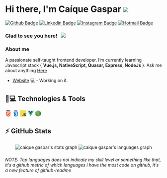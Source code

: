 # Hi there, I'm Caíque Gaspar <img height="30" src="https://media.giphy.com/media/hvRJCLFzcasrR4ia7z/giphy.gif">

[![Github Badge](https://img.shields.io/badge/-Github-000?style=flat-square&logo=Github&logoColor=white&link=https://github.com/caiquegaspar)](https://github.com/caiquegaspar)
[![Linkedin Badge](https://img.shields.io/badge/-LinkedIn-blue?style=flat-square&logo=Linkedin&logoColor=white&link=https://www.linkedin.com/in/caiquegaspar/)](https://www.linkedin.com/in/caiquegaspar/)
[![Instagram Badge](https://img.shields.io/badge/-Instagram-purple?style=flat-square&logo=instagram&logoColor=white&link=https://instagram.com/caiquegaspar)](https://instagram.com/caiquegaspar)
[![Hotmail Badge](https://img.shields.io/badge/-Hotmail-0078D4?style=flat-square&logo=microsoft-outlook&logoColor=white&link=mailto:caiqsgaspar@hotmail.com)](mailto:caiqsgaspar@hotmail.com)

### Glad to see you here! &nbsp; ![](https://visitor-badge.glitch.me/badge?page_id=caiquegaspar.CaiqueGaspar)


### About me
A passionate self-taught frontend developer. I’m currently learning Javascript stack { **Vue.js, NativeScript, Quasar, Express, NodeJs** }. Ask me about anything [Here](https://github.com/caiquegaspar/CaiqueGaspar/issues)

- [Website](https://caiquegaspar.pages.dev/) 💻 - Working on it.


## 🚀💻 Technologies & Tools

<code><img height="20" src="https://raw.githubusercontent.com/github/explore/80688e429a7d4ef2fca1e82350fe8e3517d3494d/topics/html/html.png"></code>
<code><img height="20" src="https://raw.githubusercontent.com/github/explore/80688e429a7d4ef2fca1e82350fe8e3517d3494d/topics/css/css.png"></code>
<code><img height="20" src="https://raw.githubusercontent.com/github/explore/80688e429a7d4ef2fca1e82350fe8e3517d3494d/topics/javascript/javascript.png"></code>
<code><img height="20" src="https://raw.githubusercontent.com/github/explore/80688e429a7d4ef2fca1e82350fe8e3517d3494d/topics/vue/vue.png"></code>
<code><img height="20" src="https://raw.githubusercontent.com/github/explore/80688e429a7d4ef2fca1e82350fe8e3517d3494d/topics/nodejs/nodejs.png"></code>    


## ⚡ GitHub Stats

###

<div align="center">
  <img 
     src="https://github-readme-stats.vercel.app/api?hide_title=false&hide_rank=false&show_icons=true&include_all_commits=true&count_private=true&disable_animations=false&theme=dracula&locale=en&hide_border=false&username=caiquegaspar" 
     height="150" 
     alt="caique gaspar's stats graph"  
   />
  <img 
     src="https://github-readme-stats.vercel.app/api/top-langs?locale=en&hide_title=false&layout=compact&card_width=320&langs_count=5&theme=dracula&hide_border=false&username=caiquegaspar" 
     height="150" 
     alt="caique gaspar's languages graph"  
   />
</div>

###

<i>NOTE: Top languages does not indicate my skill level or something like that, it's a github metric of which languages i have the most code on github, it's a new feature of github-readme</i>
